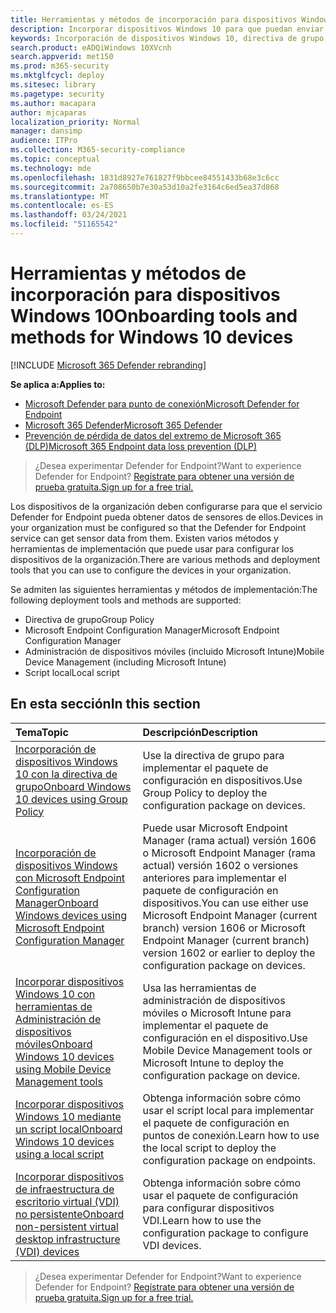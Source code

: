 ```yaml
---
title: Herramientas y métodos de incorporación para dispositivos Windows 10
description: Incorporar dispositivos Windows 10 para que puedan enviar datos del sensor al sensor atp de Microsoft Defender
keywords: Incorporación de dispositivos Windows 10, directiva de grupo, administrador de configuración de extremo, administración de dispositivos móviles, script local, gp, sccm, mdm, intune
search.product: eADQiWindows 10XVcnh
search.appverid: met150
ms.prod: m365-security
ms.mktglfcycl: deploy
ms.sitesec: library
ms.pagetype: security
ms.author: macapara
author: mjcaparas
localization_priority: Normal
manager: dansimp
audience: ITPro
ms.collection: M365-security-compliance
ms.topic: conceptual
ms.technology: mde
ms.openlocfilehash: 1831d8927e761827f9bbcee84551433b68e3c6cc
ms.sourcegitcommit: 2a708650b7e30a53d10a2fe3164c6ed5ea37d868
ms.translationtype: MT
ms.contentlocale: es-ES
ms.lasthandoff: 03/24/2021
ms.locfileid: "51165542"
---
```

# <a name="onboarding-tools-and-methods-for-windows-10-devices"></a><span data-ttu-id="00a39-104">Herramientas y métodos de incorporación para dispositivos Windows 10</span><span class="sxs-lookup"><span data-stu-id="00a39-104">Onboarding tools and methods for Windows 10 devices</span></span>

[!INCLUDE [Microsoft 365 Defender rebranding](../../includes/microsoft-defender.md)]

<span data-ttu-id="00a39-105">**Se aplica a:**</span><span class="sxs-lookup"><span data-stu-id="00a39-105">**Applies to:**</span></span>
- [<span data-ttu-id="00a39-106">Microsoft Defender para punto de conexión</span><span class="sxs-lookup"><span data-stu-id="00a39-106">Microsoft Defender for Endpoint</span></span>](https://go.microsoft.com/fwlink/p/?linkid=2154037)
- [<span data-ttu-id="00a39-107">Microsoft 365 Defender</span><span class="sxs-lookup"><span data-stu-id="00a39-107">Microsoft 365 Defender</span></span>](https://go.microsoft.com/fwlink/?linkid=2118804)
- [<span data-ttu-id="00a39-108">Prevención de pérdida de datos del extremo de Microsoft 365 (DLP)</span><span class="sxs-lookup"><span data-stu-id="00a39-108">Microsoft 365 Endpoint data loss prevention (DLP)</span></span>](/microsoft-365/compliance/endpoint-dlp-learn-about)

><span data-ttu-id="00a39-109">¿Desea experimentar Defender for Endpoint?</span><span class="sxs-lookup"><span data-stu-id="00a39-109">Want to experience Defender for Endpoint?</span></span> [<span data-ttu-id="00a39-110">Regístrate para obtener una versión de prueba gratuita.</span><span class="sxs-lookup"><span data-stu-id="00a39-110">Sign up for a free trial.</span></span>](https://www.microsoft.com/microsoft-365/windows/microsoft-defender-atp?ocid=docs-wdatp-assignaccess-abovefoldlink)

<span data-ttu-id="00a39-111">Los dispositivos de la organización deben configurarse para que el servicio Defender for Endpoint pueda obtener datos de sensores de ellos.</span><span class="sxs-lookup"><span data-stu-id="00a39-111">Devices in your organization must be configured so that the Defender for Endpoint service can get sensor data from them.</span></span> <span data-ttu-id="00a39-112">Existen varios métodos y herramientas de implementación que puede usar para configurar los dispositivos de la organización.</span><span class="sxs-lookup"><span data-stu-id="00a39-112">There are various methods and deployment tools that you can use to configure the devices in your organization.</span></span>

<span data-ttu-id="00a39-113">Se admiten las siguientes herramientas y métodos de implementación:</span><span class="sxs-lookup"><span data-stu-id="00a39-113">The following deployment tools and methods are supported:</span></span>

- <span data-ttu-id="00a39-114">Directiva de grupo</span><span class="sxs-lookup"><span data-stu-id="00a39-114">Group Policy</span></span>
- <span data-ttu-id="00a39-115">Microsoft Endpoint Configuration Manager</span><span class="sxs-lookup"><span data-stu-id="00a39-115">Microsoft Endpoint Configuration Manager</span></span>
- <span data-ttu-id="00a39-116">Administración de dispositivos móviles (incluido Microsoft Intune)</span><span class="sxs-lookup"><span data-stu-id="00a39-116">Mobile Device Management (including Microsoft Intune)</span></span>
- <span data-ttu-id="00a39-117">Script local</span><span class="sxs-lookup"><span data-stu-id="00a39-117">Local script</span></span>

## <a name="in-this-section"></a><span data-ttu-id="00a39-118">En esta sección</span><span class="sxs-lookup"><span data-stu-id="00a39-118">In this section</span></span>
<span data-ttu-id="00a39-119">Tema</span><span class="sxs-lookup"><span data-stu-id="00a39-119">Topic</span></span> | <span data-ttu-id="00a39-120">Descripción</span><span class="sxs-lookup"><span data-stu-id="00a39-120">Description</span></span>
:---|:---
[<span data-ttu-id="00a39-121">Incorporación de dispositivos Windows 10 con la directiva de grupo</span><span class="sxs-lookup"><span data-stu-id="00a39-121">Onboard Windows 10 devices using Group Policy</span></span>](configure-endpoints-gp.md) | <span data-ttu-id="00a39-122">Use la directiva de grupo para implementar el paquete de configuración en dispositivos.</span><span class="sxs-lookup"><span data-stu-id="00a39-122">Use Group Policy to deploy the configuration package on devices.</span></span>
[<span data-ttu-id="00a39-123">Incorporación de dispositivos Windows con Microsoft Endpoint Configuration Manager</span><span class="sxs-lookup"><span data-stu-id="00a39-123">Onboard Windows devices using Microsoft Endpoint Configuration Manager</span></span>](configure-endpoints-sccm.md) | <span data-ttu-id="00a39-124">Puede usar Microsoft Endpoint Manager (rama actual) versión 1606 o Microsoft Endpoint Manager (rama actual) versión 1602 o versiones anteriores para implementar el paquete de configuración en dispositivos.</span><span class="sxs-lookup"><span data-stu-id="00a39-124">You can use either use Microsoft Endpoint Manager (current branch) version 1606 or Microsoft Endpoint Manager (current branch) version 1602 or earlier to deploy the configuration package on devices.</span></span>
[<span data-ttu-id="00a39-125">Incorporar dispositivos Windows 10 con herramientas de Administración de dispositivos móviles</span><span class="sxs-lookup"><span data-stu-id="00a39-125">Onboard Windows 10 devices using Mobile Device Management tools</span></span>](configure-endpoints-mdm.md) | <span data-ttu-id="00a39-126">Usa las herramientas de administración de dispositivos móviles o Microsoft Intune para implementar el paquete de configuración en el dispositivo.</span><span class="sxs-lookup"><span data-stu-id="00a39-126">Use Mobile Device Management tools or Microsoft Intune to deploy the configuration package on device.</span></span>
[<span data-ttu-id="00a39-127">Incorporar dispositivos Windows 10 mediante un script local</span><span class="sxs-lookup"><span data-stu-id="00a39-127">Onboard Windows 10 devices using a local script</span></span>](configure-endpoints-script.md) | <span data-ttu-id="00a39-128">Obtenga información sobre cómo usar el script local para implementar el paquete de configuración en puntos de conexión.</span><span class="sxs-lookup"><span data-stu-id="00a39-128">Learn how to use the local script to deploy the configuration package on endpoints.</span></span>
[<span data-ttu-id="00a39-129">Incorporar dispositivos de infraestructura de escritorio virtual (VDI) no persistente</span><span class="sxs-lookup"><span data-stu-id="00a39-129">Onboard non-persistent virtual desktop infrastructure (VDI) devices</span></span>](configure-endpoints-vdi.md) | <span data-ttu-id="00a39-130">Obtenga información sobre cómo usar el paquete de configuración para configurar dispositivos VDI.</span><span class="sxs-lookup"><span data-stu-id="00a39-130">Learn how to use the configuration package to configure VDI devices.</span></span>


><span data-ttu-id="00a39-131">¿Desea experimentar Defender for Endpoint?</span><span class="sxs-lookup"><span data-stu-id="00a39-131">Want to experience Defender for Endpoint?</span></span> [<span data-ttu-id="00a39-132">Regístrate para obtener una versión de prueba gratuita.</span><span class="sxs-lookup"><span data-stu-id="00a39-132">Sign up for a free trial.</span></span>](https://www.microsoft.com/microsoft-365/windows/microsoft-defender-atp?ocid=docs-wdatp-configureendpoints-belowfoldlink)
